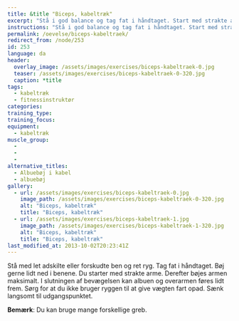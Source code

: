 ```yaml
---
title: &title "Biceps, kabeltræk"
excerpt: "Stå i god balance og tag fat i håndtaget. Start med strakte arme og bøj dem maksimalt. Sørg for at kroppen ikke hjælper til, men kun armene laver arbejdet."
instructions: "Stå i god balance og tag fat i håndtaget. Start med strakte arme og bøj dem maksimalt. Sørg for at kroppen ikke hjælper til, men kun armene laver arbejdet."
permalink: /oevelse/biceps-kabeltraek/
redirect_from: /node/253
id: 253
language: da
header:
  overlay_image: /assets/images/exercises/biceps-kabeltraek-0.jpg
  teaser: /assets/images/exercises/biceps-kabeltraek-0-320.jpg
  caption: *title
tags:
  - kabeltræk
  - fitnessinstruktør
categories:
training_type: 
training_focus: 
equipment:
  - kabeltræk
muscle_group:
  - 
  - 
  - 
alternative_titles:
  - Albuebøj i kabel
  - albuebøj
gallery:
  - url: /assets/images/exercises/biceps-kabeltraek-0.jpg
    image_path: /assets/images/exercises/biceps-kabeltraek-0-320.jpg
    alt: "Biceps, kabeltræk"
    title: "Biceps, kabeltræk"
  - url: /assets/images/exercises/biceps-kabeltraek-1.jpg
    image_path: /assets/images/exercises/biceps-kabeltraek-1-320.jpg
    alt: "Biceps, kabeltræk"
    title: "Biceps, kabeltræk"
last_modified_at: 2013-10-02T20:23:41Z
---
```


Stå med let adskilte eller forskudte ben og ret ryg. Tag fat i håndtaget. Bøj gerne lidt ned i benene. Du starter med strakte arme. Derefter bøjes armen maksimalt. I slutningen af bevægelsen kan albuen og overarmen føres lidt frem. Sørg for at du ikke bruger ryggen til at give vægten fart opad. Sænk langsomt til udgangspunktet.

**Bemærk**: Du kan bruge mange forskellige greb.
